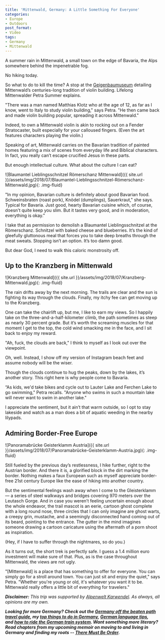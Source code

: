 ```yaml
---
title: 'Mittenwald, Germany: A Little Something For Everyone'
categories:
- Europe
- Outdoors
post_format:
- Video
tags:
- Germany
- Mittenwald
---
```


A summer rain in Mittenwald, a small town on the edge of Bavaria, the Alps somewhere behind the impenetrable fog.

No hiking today.

So what to do to kill the time? A stop at the [Geigenbaumuseum](http://www.geigenbaumuseum-mittenwald.de) detailing Mittenwald’s centuries-long tradition of violin building. Lifelong Mittenwalder Petra Summer explains.

"There was a man named Matthias Klotz who at the age of 12, as far as I know, went to Italy to study violin building," says Petra. "He then came back and made violin building popular, spreading it across Mittenwald."

Indeed, to own a Mittenwald violin is akin to rocking out on a Fender Stratocaster, built especially for your calloused fingers. (Even the art features characters playing the violin.)

Speaking of art, Mittenwald carries on the Bavarian tradition of painted homes featuring a mix of scenes from everyday life and Biblical characters. In fact, you really can’t escape crucified Jesus in these parts.

But enough intellectual culture. What about the culture I can eat?

<!-- more -->

![Blaumantel Lieblingsschnitzel Römerschanz Mittenwald]({{ site.url }}/assets/img/2018/07/Blaumantel-Lieblingsschnitzel-Römerschanz-Mittenwald.jpg){: .img-fluid}

"In my opinion, Bavarian culture is definitely about good Bavarian food. Schweinsbraten (roast pork), Knödel (dumplings), Sauerkraut," she says. Typical for Bavaria. Just good, hearty Bavarian cuisine which, of course, doesn't quite keep you slim. But it tastes very good, and in moderation, everything is okay."

I take that as permission to demolish a Blaumantel Lieblingsschnitzel at the Römerschanz. Schnitzel with baked cheese and blueberries. It’s the kind of gleefully gluttonous meal that forces you to take deep breaths through the meat sweats. Stopping isn’t an option. It’s too damn good.

But dear God, I need to walk this caloric monstrosity off.

## Up to the Kranzberg in Mittenwald

![Kranzberg Mittenwald]({{ site.url }}/assets/img/2018/07/Kranzberg-Mittenwald.jpg){: .img-fluid}

The rain drifts away by the next morning. The trails are clear and the sun is fighting its way through the clouds. Finally, my itchy fee can get moving up to the Kranzberg.

One can take the chairlift up, but me, I like to earn my views. So I happily take on the three-and-a-half-kilometer climb, the path sometimes as steep as nearly 30 percent grade. But it’s worth the screaming muscles for that moment I get to the top, the cold wind smacking me in the face, and I sit back to enjoy my reward.

"Ah, fuck, the clouds are back," I think to myself as I look out over the viewpoint.

Oh, well. Instead, I show off my version of Instagram beach feet and assume nobody will be the wiser.

Though the clouds continue to hug the peaks, down by the lakes, it’s another story. This right here is why people come to Bavaria.

“As kids, we'd take bikes and cycle out to Lauter Lake and Ferchen Lake to go swimming," Petra recalls. "Anyone who swims in such a mountain lake will never want to swim in another lake."

I appreciate the sentiment, but it ain’t that warm outside, so I opt to stay lakeside and watch as a man does a bit of aquatic weeding in the nearby lilypads.

## Admiring Border-Free Europe

![Panoramabrücke Geisterklamm Austria]({{ site.url }}/assets/img/2018/07/Panoramabrücke-Geisterklamm-Austria.jpg){: .img-fluid}

Still fueled by the previous day’s restlessness, I hike further, right to the Austrian border. And there it is, a glorified block in the dirt marking the border. Nothing makes a faux European such as myself appreciate border-free 21st century Europe like the ease of hiking into another country.

But the sentimental feelings wash away when I come to the Gleisterklamm — a series of steel walkways and bridges covering 970 meters over the Leutasch Gorge. And in case you weren’t feeling uncertain enough about the whole endeavor, the trail mascot is an eerie, cartoon ghost complete with a long round nose, three circles that I can only imagine are ghost warts, a creepy grin, mustache, and a seemingly disconnected hand coming out of its beard, pointing to the entrance. The gutter in the mind imagines someone drawing a cartoon caricature using the aftermath of a porn shoot as inspiration.

(Hey, if I have to suffer through the nightmares, so do you.)

As it turns out, the short trek is perfectly safe. I guess a 1.4 million euro investment will make sure of that. Plus, as is the case throughout Mittenwald, the views are not ugly.

"[Mittenwald] is a place that has something to offer for everyone. You can simply go for a stroll around town. You can just sit and enjoy the quiet," says Petra. "Whether you're young or old, it's whatever you want it to be. Mittenwald really offers a little bit of everything for travelers."

_**Disclaimer:**_ _This trip was supported by [Alpenwelt Karwendel](https://www.alpenwelt-karwendel.de/). As always, all opinions are my own._

_**Looking for more Germany? Check out the [Germany off the beaten path travel guide](https://withoutapath.com/travel-guides/germany/), my [top things to do in Germany](https://withoutapath.com/things-to-do-in-germany/), [German language tips](https://withoutapath.com/most-important-german-travel-phrases/), and [how to ride the German train system](https://withoutapath.com/german-train/). Want something more literary? Read chapters from my upcoming memoir on moving to and living in Germany and finding my roots -- [There Must Be Order](https://withoutapath.com/category/essays/there-must-be-order/).**_
